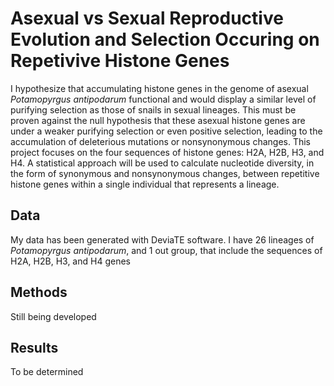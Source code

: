 # Asexual vs Sexual Reproductive Evolution and Selection Occuring on Repetivive Histone Genes
I hypothesize that accumulating histone genes in the genome of asexual *Potamopyrgus antipodarum* functional and would display a similar level of purifying selection as those of snails in sexual lineages. This must be proven against the null hypothesis that these asexual histone genes are under a weaker purifying selection or even positive selection, leading to the accumulation of deleterious mutations or nonsynonymous changes. This project focuses on the four sequences of histone genes: H2A, H2B, H3, and H4. A statistical approach will be used to calculate nucleotide diversity, in the form of synonymous and nonsynonymous changes, between repetitive histone genes within a single individual that represents a lineage. 

## Data
My data has been generated with DeviaTE software. I have 26 lineages of *Potamopyrgus antipodarum*, and 1 out group, that include the sequences of H2A, H2B, H3, and H4 genes
## Methods
Still being developed
## Results
To be determined
